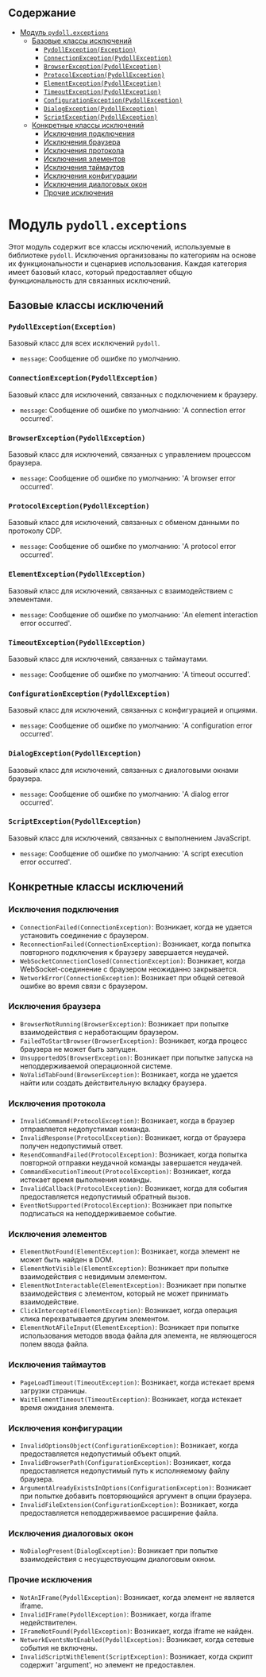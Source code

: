 ## Содержание

- [Модуль `pydoll.exceptions`](#модуль-pydollexceptions)
  - [Базовые классы исключений](#базовые-классы-исключений)
    - [`PydollException(Exception)`](#pydollexceptionexception)
    - [`ConnectionException(PydollException)`](#connectionexceptionpydollexception)
    - [`BrowserException(PydollException)`](#browserexceptionpydollexception)
    - [`ProtocolException(PydollException)`](#protocolexceptionpydollexception)
    - [`ElementException(PydollException)`](#elementexceptionpydollexception)
    - [`TimeoutException(PydollException)`](#timeoutexceptionpydollexception)
    - [`ConfigurationException(PydollException)`](#configurationexceptionpydollexception)
    - [`DialogException(PydollException)`](#dialogexceptionpydollexception)
    - [`ScriptException(PydollException)`](#scriptexceptionpydollexception)
  - [Конкретные классы исключений](#конкретные-классы-исключений)
    - [Исключения подключения](#исключения-подключения)
    - [Исключения браузера](#исключения-браузера)
    - [Исключения протокола](#исключения-протокола)
    - [Исключения элементов](#исключения-элементов)
    - [Исключения таймаутов](#исключения-таймаутов)
    - [Исключения конфигурации](#исключения-конфигурации)
    - [Исключения диалоговых окон](#исключения-диалоговых-окон)
    - [Прочие исключения](#прочие-исключения)

# Модуль `pydoll.exceptions`

Этот модуль содержит все классы исключений, используемые в библиотеке `pydoll`. Исключения организованы по категориям на основе их функциональности и сценариев использования. Каждая категория имеет базовый класс, который предоставляет общую функциональность для связанных исключений.

## Базовые классы исключений

### `PydollException(Exception)`

Базовый класс для всех исключений `pydoll`.

- `message`: Сообщение об ошибке по умолчанию.

### `ConnectionException(PydollException)`

Базовый класс для исключений, связанных с подключением к браузеру.

- `message`: Сообщение об ошибке по умолчанию: 'A connection error occurred'.

### `BrowserException(PydollException)`

Базовый класс для исключений, связанных с управлением процессом браузера.

- `message`: Сообщение об ошибке по умолчанию: 'A browser error occurred'.

### `ProtocolException(PydollException)`

Базовый класс для исключений, связанных с обменом данными по протоколу CDP.

- `message`: Сообщение об ошибке по умолчанию: 'A protocol error occurred'.

### `ElementException(PydollException)`

Базовый класс для исключений, связанных с взаимодействием с элементами.

- `message`: Сообщение об ошибке по умолчанию: 'An element interaction error occurred'.

### `TimeoutException(PydollException)`

Базовый класс для исключений, связанных с таймаутами.

- `message`: Сообщение об ошибке по умолчанию: 'A timeout occurred'.

### `ConfigurationException(PydollException)`

Базовый класс для исключений, связанных с конфигурацией и опциями.

- `message`: Сообщение об ошибке по умолчанию: 'A configuration error occurred'.

### `DialogException(PydollException)`

Базовый класс для исключений, связанных с диалоговыми окнами браузера.

- `message`: Сообщение об ошибке по умолчанию: 'A dialog error occurred'.

### `ScriptException(PydollException)`

Базовый класс для исключений, связанных с выполнением JavaScript.

- `message`: Сообщение об ошибке по умолчанию: 'A script execution error occurred'.

## Конкретные классы исключений

### Исключения подключения

- `ConnectionFailed(ConnectionException)`: Возникает, когда не удается установить соединение с браузером.
- `ReconnectionFailed(ConnectionException)`: Возникает, когда попытка повторного подключения к браузеру завершается неудачей.
- `WebSocketConnectionClosed(ConnectionException)`: Возникает, когда WebSocket-соединение с браузером неожиданно закрывается.
- `NetworkError(ConnectionException)`: Возникает при общей сетевой ошибке во время связи с браузером.

### Исключения браузера

- `BrowserNotRunning(BrowserException)`: Возникает при попытке взаимодействия с неработающим браузером.
- `FailedToStartBrowser(BrowserException)`: Возникает, когда процесс браузера не может быть запущен.
- `UnsupportedOS(BrowserException)`: Возникает при попытке запуска на неподдерживаемой операционной системе.
- `NoValidTabFound(BrowserException)`: Возникает, когда не удается найти или создать действительную вкладку браузера.

### Исключения протокола

- `InvalidCommand(ProtocolException)`: Возникает, когда в браузер отправляется недопустимая команда.
- `InvalidResponse(ProtocolException)`: Возникает, когда от браузера получен недопустимый ответ.
- `ResendCommandFailed(ProtocolException)`: Возникает, когда попытка повторной отправки неудачной команды завершается неудачей.
- `CommandExecutionTimeout(ProtocolException)`: Возникает, когда истекает время выполнения команды.
- `InvalidCallback(ProtocolException)`: Возникает, когда для события предоставляется недопустимый обратный вызов.
- `EventNotSupported(ProtocolException)`: Возникает при попытке подписаться на неподдерживаемое событие.

### Исключения элементов

- `ElementNotFound(ElementException)`: Возникает, когда элемент не может быть найден в DOM.
- `ElementNotVisible(ElementException)`: Возникает при попытке взаимодействия с невидимым элементом.
- `ElementNotInteractable(ElementException)`: Возникает при попытке взаимодействия с элементом, который не может принимать взаимодействие.
- `ClickIntercepted(ElementException)`: Возникает, когда операция клика перехватывается другим элементом.
- `ElementNotAFileInput(ElementException)`: Возникает при попытке использования методов ввода файла для элемента, не являющегося полем ввода файла.

### Исключения таймаутов

- `PageLoadTimeout(TimeoutException)`: Возникает, когда истекает время загрузки страницы.
- `WaitElementTimeout(TimeoutException)`: Возникает, когда истекает время ожидания элемента.

### Исключения конфигурации

- `InvalidOptionsObject(ConfigurationException)`: Возникает, когда предоставляется недопустимый объект опций.
- `InvalidBrowserPath(ConfigurationException)`: Возникает, когда предоставляется недопустимый путь к исполняемому файлу браузера.
- `ArgumentAlreadyExistsInOptions(ConfigurationException)`: Возникает при попытке добавить повторяющийся аргумент в опции браузера.
- `InvalidFileExtension(ConfigurationException)`: Возникает, когда предоставляется неподдерживаемое расширение файла.

### Исключения диалоговых окон

- `NoDialogPresent(DialogException)`: Возникает при попытке взаимодействия с несуществующим диалоговым окном.

### Прочие исключения

- `NotAnIFrame(PydollException)`: Возникает, когда элемент не является iframe.
- `InvalidIFrame(PydollException)`: Возникает, когда iframe недействителен.
- `IFrameNotFound(PydollException)`: Возникает, когда iframe не найден.
- `NetworkEventsNotEnabled(PydollException)`: Возникает, когда сетевые события не включены.
- `InvalidScriptWithElement(ScriptException)`: Возникает, когда скрипт содержит 'argument', но элемент не предоставлен.